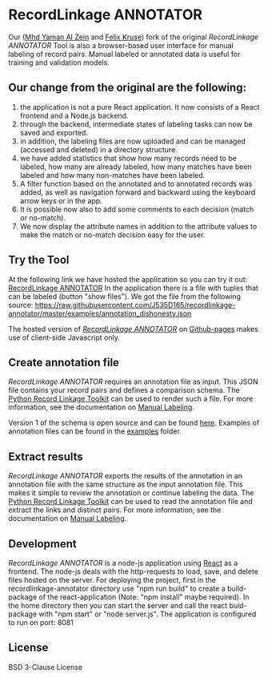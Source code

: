 # RecordLinkage ANNOTATOR

Our ([Mhd Yaman Al Zein](https://www.linkedin.com/in/yaman-zain-8b7597167/) and [Felix Kruse](https://www.linkedin.com/in/felix-kruse-38437414b/)) fork of the original *RecordLinkage ANNOTATOR* Tool is also a browser-based user interface for
manual labeling of record pairs. Manual labeled or annotated data is useful 
for training and validation models.

## Our change from the original are the following:
1. the application is not a pure React application. It now consists of a React frontend and a Node.js backend.
2. through the backend, intermediate states of labeling tasks can now be saved and exported.
3. in addition, the labeling files are now uploaded and can be managed (accessed and deleted) in a directory structure.
4. we have added statistics that show how many records need to be labeled, how many are already labeled, how many matches have been labeled and how many non-matches have been labeled.
5. A filter function based on the annotated and to annotated records was added, as well as navigation forward and backward using the keyboard arrow keys or in the app.
6. It is possible now also to add some comments to each decision (match or no-match).
7. We now display the attribute names in addition to the attribute values to make the match or no-match decision easy for the user.

## Try the Tool

At the following link we have hosted the application so you can try it out: [RecordLinkage ANNOTATOR](https://recordannotator.herokuapp.com/) 
In the application there is a file with tuples that can be labeled (button "show files"). We got the file from the following source: https://raw.githubusercontent.com/J535D165/recordlinkage-annotator/master/examples/annotation_dishonesty.json

The hosted version of [*RecordLinkage ANNOTATOR*](https://j535d165.github.io/recordlinkage-annotator/) on [Github-pages](https://pages.github.com/) makes use of client-side Javascript 
only.

## Create annotation file

*RecordLinkage ANNOTATOR* requires an annotation file as input. This JSON file contains your record pairs and defines a comparison schema. The [Python Record Linkage Toolkit](https://github.com/J535D165/recordlinkage) can be used to render such a file. For more information, see the documentation on [Manual Labeling](https://recordlinkage.readthedocs.io/en/latest/annotation.html). 

Version 1 of the schema is open source and can be found [here](/schema). Examples of annotation files can be found in the [examples](/examples) folder. 

## Extract results

*RecordLinkage ANNOTATOR* exports the results of the annotation in an annotation file with the same structure as the input annotation file. This makes it simple to review the annotation or continue labeling the data. The [Python Record Linkage Toolkit](https://github.com/J535D165/recordlinkage) can be used to read the annotation file and extract the links and distinct pairs. For more information, see the documentation on [Manual Labeling](https://recordlinkage.readthedocs.io/en/latest/annotation.html).

## Development

*RecordLinkage ANNOTATOR* is a node-js application using [React](https://reactjs.org/) as a frontend. The node-js deals with the http-requests to load, save, and delete files hosted on the server.
For deploying the project, first in the recordlinkage-annotator directory use "npm run build" to create a build-package of the react-application (Note: "npm install" maybe required). In the home directory then you can start the server and call the react buid-package with "npm start" or "node server.js".
The application is configured to run on port: 8081

## License 

BSD 3-Clause License
